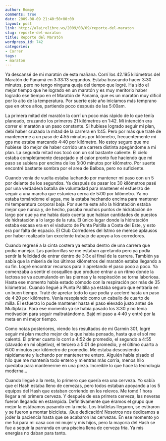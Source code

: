 ```yaml
---
author: Rompy
comments: true
date: 2009-08-09 21:40:50+00:00
layout: post
link: http://alairelibre.ws/2009/08/09/reporte-del-maraton
slug: reporte-del-maraton
title: Reporte del Maratón
wordpress_id: 742
categories:
- Correr
tags:
- maraton
---
```


Ya descansé de mi maratón de esta mañana. Corrí los 42.195 kilómetros del Maratón de Panamá en 3:33:13 segundos. Estaba buscando hacer 3:30 minutos, pero no tengo ninguna queja del tiempo que logré. Ha sido el mejor tiempo que he logrado en un maratón y es muy meritorio haber logrado ese tiempo en el Maratón de Panamá, que es un maratón muy difícil por lo alto de la temperatura. Por suerte este año iniciamos más temprano que en otros años, partiendo poco después de las 5:00am.

La primera mitad del maratón la corrí un poco más rápido de lo que tenía planeado, cruzando los primeros 21 kilómetros en 1:42. Mi intención era correr el maratón a un paso constante. Si hubiese logrado seguir mi plan, debí haber cruzado la mitad de la carrera en 1:45. Pero por más que traté de mantenerme a un paso de 4:55 minutos por kilómetro, frecuentemente mi gps me estaba marcando 4:40 por kilómetro. No estoy seguro que me hubiese ido mejor de haber corrido una carrera distinta apegándome a mi plan. La segunda mitad nos tocó con un sol bastante caliente. El cielo estaba completamente despejado y el calor pronto fue haciendo que mi paso se subiera por encima de los 5:00 minutos por kilómetro. Por suerte encontré bastante sombra por el area de Balboa, pero no suficiente.

Cuando venía de vuelta estaba luchando por mantener mi paso con un 5 por delante de los segundos. Ya después de pasar los 30 kilómetros pasé por una verdadera batalla de voluntadad para mantener el esfuerzo de seguir a una marcha que estuviera cerca de 5:00 por kilómetro. Ya no estaba tomándome el agua, me la estaba hechando encima para mantener mi temperatura corporal baja. Por suerte este año la hidratación estaba mejor que nunca y, de hecho, pasaba muchos puntos de hidratación de largo por que ya me había dado cuenta que habían cantidades de puestos de hidratación a lo largo de la ruta. El único lugar donde la hidratación estaba escasa era en el viaducto de Punta Paitilla a Costa del Este, y esto era por falta de espacio. El Club Corredores del Istmo se merece aplausos por haber realizado tan excelente trabajo de apoyo a los corredores.

Cuando regresé a la cinta costera ya estaba dentro de una carrera que podía manejar. Las pantorrillas se me estaban apretando pero ya podía sentir la felicidad de entrar dentro de 3:3x al final de la carrera. También ya sabía que la miseria de los últimos kilómetros del maratón estaba llegando a su fin. Logré encontrar recursos para ir apretando el paso poco a poco. Ya comenzaba a sentir el cosquilleo que produce entrar a un ritmo donde la lactosa se va acumulando en las piernas y la respiración se torna laboriosa. Hasta ese momento había estado cómodo con la respiración por más de 35 kilómetros. Cuando llegué a Punta Paitilla ya estaba seguro que entraría en un buen tiempo. Traté de apretar todo lo que podía y aceleré hasta un paso de 4:20 por kilómetro. Venía resoplando como un caballo de cuarto de milla. El esfuerzo lo pude mantener hasta el paso elevado justo antes de Multiplaza. Para ese momento ya se había pasado los 3:30 y no tenía motivación para seguir maltratándome. Bajé mi paso a 4:40 y entré por la meta en mi mejor tiempo.

Como notas posteriores, viendo los resultados de mi Garmin 301, logré seguir mi plan mucho mejor de lo que había pensado, hasta que el sol me calentó. El primer cuarto lo corrí a 4:52 de promedio, el segundo a 4:55 (clavado en mi objetivo), el tercero a 5:01 de promedio, y el último cuarto a 6:00 minutos por kilómetro de promedio. Me estaba descosiendo rápidamente y luchando por mantenerme entero. Alguién había pisado el hilo que me mantenía todo entero y mientras más corría, menos hilo quedaba para mantenerme en una pieza. Increible lo que hace la tecnología moderna...

Cuando llegué a la meta, lo primero que quería era una cerveza. Yo sabía que el Hash estaba lleno de cervezas, pero todos estaban apoyando a los 5 equipos del Hash que estaban corriendo en los relevos. Me tomó 1 hora llegar a mi primera cerveza. Y después de esa primera cerveza, las neveras fueron llegando en estampida. Definitivamente que éramos el grupo que mejor la estábamos pasando en la meta. Los triatletas llegaron, se estiraron y se fueron a montar bicicleta. ¡Que dedicación! Nosotros nos dedicamos a joder la paciencia hasta que se acabaron las cervezas. En ese momento yo me fui para mi casa con mi mujer y mis hijos, pero la mayoría del Hash se fue a sequir la parranda en una piscina llena de cerveza fría. Ya mis energías no daban para tanto.
